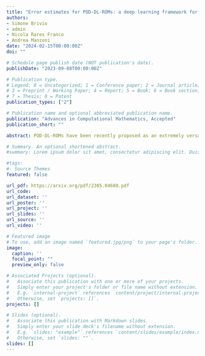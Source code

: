 ```yaml
---
title: "Error estimates for POD-DL-ROMs: a deep learning framework for reduced order modeling of nonlinear parametrized PDEs enhanced by proper orthogonal decomposition"
authors:
- Simone Brivio
- admin
- Nicola Rares Franco
- Andrea Manzoni
date: "2024-02-15T00:00:00Z"
doi: ""

# Schedule page publish date (NOT publication's date).
publishDate: "2023-09-08T00:00:00Z"

# Publication type.
# Legend: 0 = Uncategorized; 1 = Conference paper; 2 = Journal article;
# 3 = Preprint / Working Paper; 4 = Report; 5 = Book; 6 = Book section;
# 7 = Thesis; 8 = Patent
publication_types: ["2"]

# Publication name and optional abbreviated publication name.
publication: "Advances in Computational Mathematics, Accepted"
publication_short: ""

abstract: POD-DL-ROMs have been recently proposed as an extremely versatile strategy to build accurate and reliable reduced order models (ROMs) for nonlinear parametrized partial differential equations, combining (i) a preliminary dimensionality reduction obtained through proper orthogonal decomposition (POD) for the sake of efficiency, (ii) an autoencoder architecture that further reduces the dimensionality of the POD space to a handful of latent coordinates, and (iii) a dense neural network to learn the map that describes the dynamics of the latent coordinates as a function of the input parameters and the time variable. Within this work, we aim at justifying the outstanding approximation capabilities of POD-DL-ROMs by means of a thorough error analysis, showing how the sampling required to generate training data, the dimension of the POD space, and the complexity of the underlying neural networks, impact on the solution accuracy. This decomposition, combined with the constructive nature of the proofs, allows us to formulate practical criteria to control the relative error in the approximation of the solution field of interest, and derive general error estimates. Furthermore, we show that, from a theoretical point of view, POD-DL-ROMs outperform several deep learning-based techniques in terms of model complexity. Finally, we validate our findings by means of suitable numerical experiments, ranging from parameter-dependent operators analytically defined to several parametrized PDEs.

# Summary. An optional shortened abstract.
#summary: Lorem ipsum dolor sit amet, consectetur adipiscing elit. Duis posuere tellus ac convallis placerat. Proin tincidunt magna sed ex sollicitudin condimentum.

#tags:
#- Source Themes
featured: false

url_pdf: https://arxiv.org/pdf/2305.04680.pdf
url_code:
url_dataset: ''
url_poster: ''
url_project: ''
url_slides: ''
url_source: ''
url_video: ''

# Featured image
# To use, add an image named `featured.jpg/png` to your page's folder. 
image:
  caption: ''
  focal_point: ""
  preview_only: false

# Associated Projects (optional).
#   Associate this publication with one or more of your projects.
#   Simply enter your project's folder or file name without extension.
#   E.g. `internal-project` references `content/project/internal-project/index.md`.
#   Otherwise, set `projects: []`.
projects: []

# Slides (optional).
#   Associate this publication with Markdown slides.
#   Simply enter your slide deck's filename without extension.
#   E.g. `slides: "example"` references `content/slides/example/index.md`.
#   Otherwise, set `slides: ""`.
slides: []
---
```


